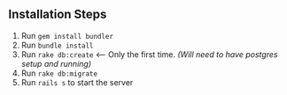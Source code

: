 ## Installation Steps

1. Run `gem install bundler`
1. Run `bundle install`
1. Run `rake db:create` <-- Only the first time. _(Will need to have postgres setup and running)_
1. Run `rake db:migrate`
1. Run `rails s` to start the server

